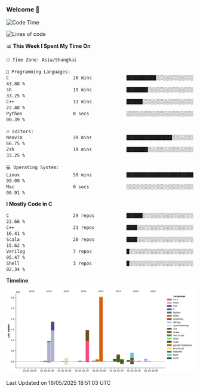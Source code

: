 ### Welcome 👋

<!--START_SECTION:waka-->
![Code Time](http://img.shields.io/badge/Code%20Time-2%2C033%20hrs%2053%20mins-blue)

![Lines of code](https://img.shields.io/badge/From%20Hello%20World%20I%27ve%20Written-8.9%20million%20lines%20of%20code-blue)

📊 **This Week I Spent My Time On** 

```text
🕑︎ Time Zone: Asia/Shanghai

💬 Programming Languages: 
C                        26 mins             ███████████░░░░░░░░░░░░░░   43.88 % 
sh                       19 mins             ████████░░░░░░░░░░░░░░░░░   33.25 % 
C++                      13 mins             ██████░░░░░░░░░░░░░░░░░░░   22.48 % 
Python                   0 secs              ░░░░░░░░░░░░░░░░░░░░░░░░░   00.39 % 

🔥 Editors: 
Neovim                   39 mins             █████████████████░░░░░░░░   66.75 % 
Zsh                      19 mins             ████████░░░░░░░░░░░░░░░░░   33.25 % 

💻 Operating System: 
Linux                    59 mins             █████████████████████████   99.09 % 
Mac                      0 secs              ░░░░░░░░░░░░░░░░░░░░░░░░░   00.91 % 
```

**I Mostly Code in C** 

```text
C                        29 repos            ██████░░░░░░░░░░░░░░░░░░░   22.66 % 
C++                      21 repos            ████░░░░░░░░░░░░░░░░░░░░░   16.41 % 
Scala                    20 repos            ████░░░░░░░░░░░░░░░░░░░░░   15.62 % 
Verilog                  7 repos             █░░░░░░░░░░░░░░░░░░░░░░░░   05.47 % 
Shell                    3 repos             █░░░░░░░░░░░░░░░░░░░░░░░░   02.34 % 
```



**Timeline**

![Lines of Code chart](https://raw.githubusercontent.com/Bohan-hu/Bohan-hu/master/assets/bar_graph.png)


 Last Updated on 16/05/2025 18:51:03 UTC
<!--END_SECTION:waka-->



